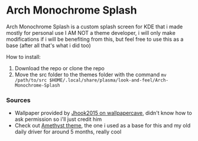 # Arch Monochrome Splash
Arch Monochrome Splash is a  custom splash screen for KDE that i made mostly for personal use
I AM NOT a theme developer, i will only make modifications if i will be benefiting from this, but feel free to use this as a base (after all that's what i did too)

How to install:
1. Download the repo or clone the repo
2. Move the src folder to the themes folder with the command `mv /path/to/src $HOME/.local/share/plasma/look-and-feel/Arch-Monochrome-Splash`

### Sources
+ Wallpaper provided by [Jhook2015 on wallpapercave](https://wallpapercave.com/u/jhook2015), didn't know how to ask permission so i'll just credit him
+ Check out [Amethyst theme](https://store.kde.org/p/1799596), the one i used as a base for this and my old daily driver for around 5 months, really cool

